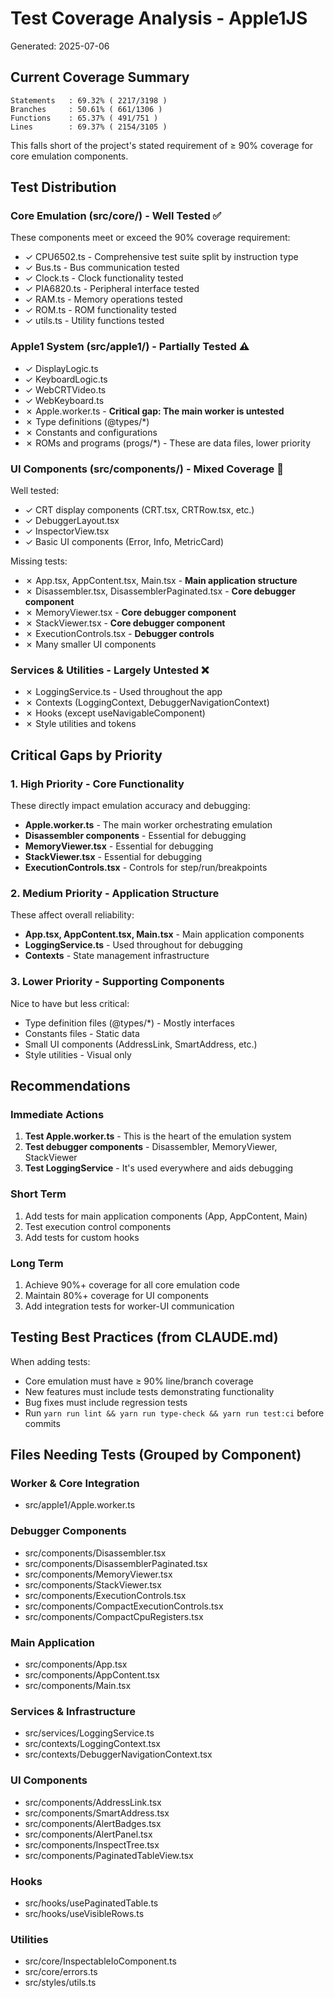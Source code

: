 # Test Coverage Analysis - Apple1JS

Generated: 2025-07-06

## Current Coverage Summary

```text
Statements   : 69.32% ( 2217/3198 )
Branches     : 50.61% ( 661/1306 )
Functions    : 65.37% ( 491/751 )
Lines        : 69.37% ( 2154/3105 )
```

This falls short of the project's stated requirement of ≥ 90% coverage for core emulation components.

## Test Distribution

### Core Emulation (src/core/) - Well Tested ✅

These components meet or exceed the 90% coverage requirement:

- ✓ CPU6502.ts - Comprehensive test suite split by instruction type
- ✓ Bus.ts - Bus communication tested
- ✓ Clock.ts - Clock functionality tested
- ✓ PIA6820.ts - Peripheral interface tested
- ✓ RAM.ts - Memory operations tested
- ✓ ROM.ts - ROM functionality tested
- ✓ utils.ts - Utility functions tested

### Apple1 System (src/apple1/) - Partially Tested ⚠️

- ✓ DisplayLogic.ts
- ✓ KeyboardLogic.ts
- ✓ WebCRTVideo.ts
- ✓ WebKeyboard.ts
- ✗ Apple.worker.ts - **Critical gap: The main worker is untested**
- ✗ Type definitions (@types/*)
- ✗ Constants and configurations
- ✗ ROMs and programs (progs/*) - These are data files, lower priority

### UI Components (src/components/) - Mixed Coverage 🔄

Well tested:

- ✓ CRT display components (CRT.tsx, CRTRow.tsx, etc.)
- ✓ DebuggerLayout.tsx
- ✓ InspectorView.tsx
- ✓ Basic UI components (Error, Info, MetricCard)

Missing tests:

- ✗ App.tsx, AppContent.tsx, Main.tsx - **Main application structure**
- ✗ Disassembler.tsx, DisassemblerPaginated.tsx - **Core debugger component**
- ✗ MemoryViewer.tsx - **Core debugger component**
- ✗ StackViewer.tsx - **Core debugger component**
- ✗ ExecutionControls.tsx - **Debugger controls**
- ✗ Many smaller UI components

### Services & Utilities - Largely Untested ❌

- ✗ LoggingService.ts - Used throughout the app
- ✗ Contexts (LoggingContext, DebuggerNavigationContext)
- ✗ Hooks (except useNavigableComponent)
- ✗ Style utilities and tokens

## Critical Gaps by Priority

### 1. High Priority - Core Functionality

These directly impact emulation accuracy and debugging:

- **Apple.worker.ts** - The main worker orchestrating emulation
- **Disassembler components** - Essential for debugging
- **MemoryViewer.tsx** - Essential for debugging
- **StackViewer.tsx** - Essential for debugging
- **ExecutionControls.tsx** - Controls for step/run/breakpoints

### 2. Medium Priority - Application Structure

These affect overall reliability:

- **App.tsx, AppContent.tsx, Main.tsx** - Main application components
- **LoggingService.ts** - Used throughout for debugging
- **Contexts** - State management infrastructure

### 3. Lower Priority - Supporting Components

Nice to have but less critical:

- Type definition files (@types/*) - Mostly interfaces
- Constants files - Static data
- Small UI components (AddressLink, SmartAddress, etc.)
- Style utilities - Visual only

## Recommendations

### Immediate Actions

1. **Test Apple.worker.ts** - This is the heart of the emulation system
2. **Test debugger components** - Disassembler, MemoryViewer, StackViewer
3. **Test LoggingService** - It's used everywhere and aids debugging

### Short Term

1. Add tests for main application components (App, AppContent, Main)
2. Test execution control components
3. Add tests for custom hooks

### Long Term

1. Achieve 90%+ coverage for all core emulation code
2. Maintain 80%+ coverage for UI components
3. Add integration tests for worker-UI communication

## Testing Best Practices (from CLAUDE.md)

When adding tests:

- Core emulation must have ≥ 90% line/branch coverage
- New features must include tests demonstrating functionality
- Bug fixes must include regression tests
- Run `yarn run lint && yarn run type-check && yarn run test:ci` before commits

## Files Needing Tests (Grouped by Component)

### Worker & Core Integration

- src/apple1/Apple.worker.ts

### Debugger Components

- src/components/Disassembler.tsx
- src/components/DisassemblerPaginated.tsx
- src/components/MemoryViewer.tsx
- src/components/StackViewer.tsx
- src/components/ExecutionControls.tsx
- src/components/CompactExecutionControls.tsx
- src/components/CompactCpuRegisters.tsx

### Main Application

- src/components/App.tsx
- src/components/AppContent.tsx
- src/components/Main.tsx

### Services & Infrastructure

- src/services/LoggingService.ts
- src/contexts/LoggingContext.tsx
- src/contexts/DebuggerNavigationContext.tsx

### UI Components

- src/components/AddressLink.tsx
- src/components/SmartAddress.tsx
- src/components/AlertBadges.tsx
- src/components/AlertPanel.tsx
- src/components/InspectTree.tsx
- src/components/PaginatedTableView.tsx

### Hooks

- src/hooks/usePaginatedTable.ts
- src/hooks/useVisibleRows.ts

### Utilities

- src/core/InspectableIoComponent.ts
- src/core/errors.ts
- src/styles/utils.ts
